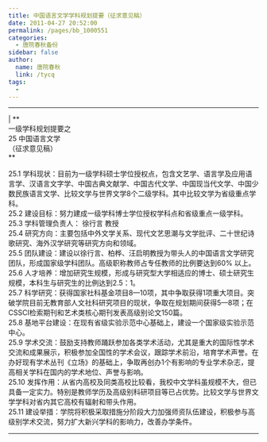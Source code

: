```yaml
---
title: 中国语言文学学科规划提要（征求意见稿）
date: 2011-04-27 20:52:00
permalink: /pages/bb_1000551
categories: 
  - 唐院春秋备份
sidebar: false
author: 
  name: 唐院春秋
  link: /tycq
tags: 
  - 
---
```


* * *

  
|  **  
一级学科规划提要之  
25 中国语言文学  
（征求意见稿）  
**  
  
25.1
学科现状：目前为一级学科硕士学位授权点，包含文艺学、语言学及应用语言学、汉语言文字学、中国古典文献学、中国古代文学、中国现当代文学、中国少数民族语言文学、比较文学与世界文学8个二级学科。其中比较文学为省级重点学科。  
25.2 建设目标：努力建成一级学科博士学位授权学科点和省级重点一级学科。  
25.3 学科管理负责人： 徐行言 教授  
25.4 研究方向：主要包括中外文学关系、现代文艺思潮与文学批评、二十世纪诗歌研究、海外汉学研究等研究方向和领域。  
25.5 团队建设：建设以徐行言、柏桦、汪启明教授为带头人的中国语言文学研究团队，形成国家级学科团队。高级职称教师占专任教师的比例要达到60% 以上。  
25.6 人才培养：增加研究生规模，形成与研究型大学相适应的博士、硕士研究生规模，本科生与研究生的比例达到2.5：1。  
25.7
科学研究：获得国家社科基金项目8—10项，其中争取获得1项重大项目。突破学院目前无教育部人文社科研究项目的现状，争取在规划期间获得5—8项；在CSSCI检索期刊和艺术类核心期刊发表高级别论文150篇。  
25.8 基地平台建设：在现有省级实验示范中心基础上，建设一个国家级实验示范中心。  
25.9
学术交流：鼓励支持教师踊跃参加各类学术活动，尤其是重大的国际性学术交流和成果展示，积极参加全国性的学术会议，跟踪学术前沿，培育学术声誉。在办好现有学术丛刊《立场》的基础上，争取再创办1个有影响的专业学术杂志，提高相关学科在国内的学术地位、声誉与影响。  
25.10
发挥作用：从省内高校及同类高校比较看，我校中文学科虽规模不大，但已具备一定实力。特别是教师学历及高级别科研项目等已占优势。比较文学与世界文学学科对省内其它高校有辐射和带头作用。  
25.11 建设举措：学院将积极采取措施分阶段大力加强师资队伍建设，积极参与高级别学术交流，努力扩大新兴学科的影响力，改善办学条件。  
  
  
---